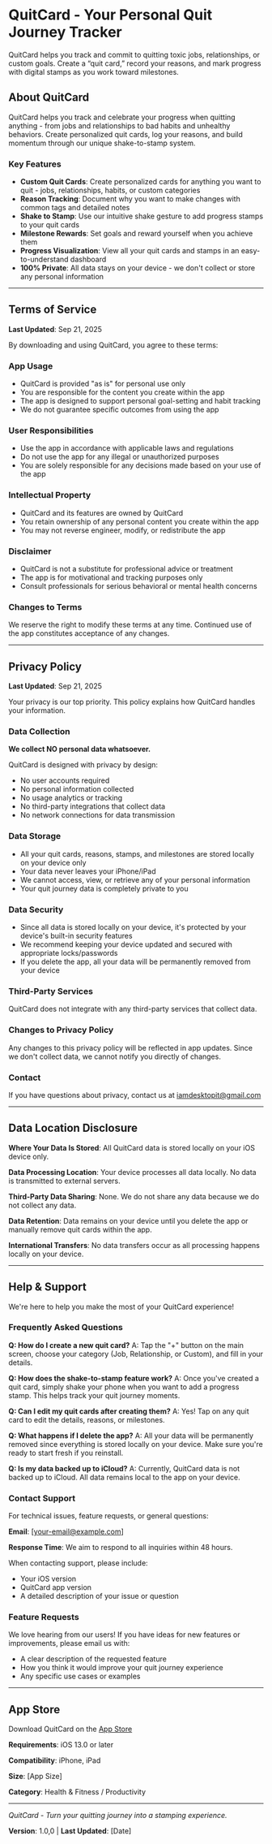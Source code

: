 # QuitCard - Your Personal Quit Journey Tracker

QuitCard helps you track and commit to quitting toxic jobs, relationships, or custom goals. Create a “quit card,” record your reasons, and mark progress with digital stamps as you work toward milestones.

## About QuitCard

QuitCard helps you track and celebrate your progress when quitting anything - from jobs and relationships to bad habits and unhealthy behaviors. Create personalized quit cards, log your reasons, and build momentum through our unique shake-to-stamp system.

### Key Features

- **Custom Quit Cards**: Create personalized cards for anything you want to quit - jobs, relationships, habits, or custom categories
- **Reason Tracking**: Document why you want to make changes with common tags and detailed notes
- **Shake to Stamp**: Use our intuitive shake gesture to add progress stamps to your quit cards
- **Milestone Rewards**: Set goals and reward yourself when you achieve them
- **Progress Visualization**: View all your quit cards and stamps in an easy-to-understand dashboard
- **100% Private**: All data stays on your device - we don't collect or store any personal information

---

## Terms of Service

**Last Updated**: Sep 21, 2025

By downloading and using QuitCard, you agree to these terms:

### App Usage
- QuitCard is provided "as is" for personal use only
- You are responsible for the content you create within the app
- The app is designed to support personal goal-setting and habit tracking
- We do not guarantee specific outcomes from using the app

### User Responsibilities
- Use the app in accordance with applicable laws and regulations
- Do not use the app for any illegal or unauthorized purposes
- You are solely responsible for any decisions made based on your use of the app

### Intellectual Property
- QuitCard and its features are owned by QuitCard
- You retain ownership of any personal content you create within the app
- You may not reverse engineer, modify, or redistribute the app

### Disclaimer
- QuitCard is not a substitute for professional advice or treatment
- The app is for motivational and tracking purposes only
- Consult professionals for serious behavioral or mental health concerns

### Changes to Terms
We reserve the right to modify these terms at any time. Continued use of the app constitutes acceptance of any changes.

---

## Privacy Policy

**Last Updated**: Sep 21, 2025

Your privacy is our top priority. This policy explains how QuitCard handles your information.

### Data Collection
**We collect NO personal data whatsoever.**

QuitCard is designed with privacy by design:
- No user accounts required
- No personal information collected
- No usage analytics or tracking
- No third-party integrations that collect data
- No network connections for data transmission

### Data Storage
- All your quit cards, reasons, stamps, and milestones are stored locally on your device only
- Your data never leaves your iPhone/iPad
- We cannot access, view, or retrieve any of your personal information
- Your quit journey data is completely private to you

### Data Security
- Since all data is stored locally on your device, it's protected by your device's built-in security features
- We recommend keeping your device updated and secured with appropriate locks/passwords
- If you delete the app, all your data will be permanently removed from your device

### Third-Party Services
QuitCard does not integrate with any third-party services that collect data.

### Changes to Privacy Policy
Any changes to this privacy policy will be reflected in app updates. Since we don't collect data, we cannot notify you directly of changes.

### Contact
If you have questions about privacy, contact us at iamdesktopit@gmail.com

---

## Data Location Disclosure

**Where Your Data Is Stored**: All QuitCard data is stored locally on your iOS device only.

**Data Processing Location**: Your device processes all data locally. No data is transmitted to external servers.

**Third-Party Data Sharing**: None. We do not share any data because we do not collect any data.

**Data Retention**: Data remains on your device until you delete the app or manually remove quit cards within the app.

**International Transfers**: No data transfers occur as all processing happens locally on your device.

---

## Help & Support

We're here to help you make the most of your QuitCard experience!

### Frequently Asked Questions

**Q: How do I create a new quit card?**
A: Tap the "+" button on the main screen, choose your category (Job, Relationship, or Custom), and fill in your details.

**Q: How does the shake-to-stamp feature work?**
A: Once you've created a quit card, simply shake your phone when you want to add a progress stamp. This helps track your quit journey moments.

**Q: Can I edit my quit cards after creating them?**
A: Yes! Tap on any quit card to edit the details, reasons, or milestones.

**Q: What happens if I delete the app?**
A: All your data will be permanently removed since everything is stored locally on your device. Make sure you're ready to start fresh if you reinstall.

**Q: Is my data backed up to iCloud?**
A: Currently, QuitCard data is not backed up to iCloud. All data remains local to the app on your device.

### Contact Support

For technical issues, feature requests, or general questions:

**Email**: [your-email@example.com]

**Response Time**: We aim to respond to all inquiries within 48 hours.

When contacting support, please include:
- Your iOS version
- QuitCard app version
- A detailed description of your issue or question

### Feature Requests

We love hearing from our users! If you have ideas for new features or improvements, please email us with:
- A clear description of the requested feature
- How you think it would improve your quit journey experience
- Any specific use cases or examples

---

## App Store

Download QuitCard on the [App Store](your-app-store-link)

**Requirements**: iOS 13.0 or later

**Compatibility**: iPhone, iPad

**Size**: [App Size]

**Category**: Health & Fitness / Productivity

---

*QuitCard - Turn your quitting journey into a stamping experience.*

**Version**: 1.0,0 | **Last Updated**: [Date]
